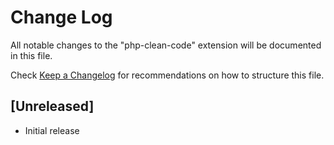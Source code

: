 # Change Log

All notable changes to the "php-clean-code" extension will be documented in this file.

Check [Keep a Changelog](http://keepachangelog.com/) for recommendations on how to structure this file.

## [Unreleased]

- Initial release